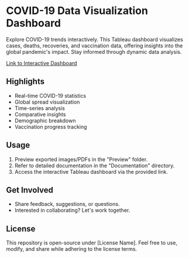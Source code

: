 # COVID-19 Data Visualization Dashboard

Explore COVID-19 trends interactively. This Tableau dashboard visualizes cases, deaths, recoveries, and vaccination data, offering insights into the global pandemic's impact. Stay informed through dynamic data analysis.

[Link to Interactive Dashboard](#)   <!-- Replace with your actual dashboard link -->

## Highlights

- Real-time COVID-19 statistics
- Global spread visualization
- Time-series analysis
- Comparative insights
- Demographic breakdown
- Vaccination progress tracking

## Usage

1. Preview exported images/PDFs in the "Preview" folder.
2. Refer to detailed documentation in the "Documentation" directory.
3. Access the interactive Tableau dashboard via the provided link.

## Get Involved

- Share feedback, suggestions, or questions.
- Interested in collaborating? Let's work together.

## License

This repository is open-source under [License Name]. Feel free to use, modify, and share while adhering to the license terms.
